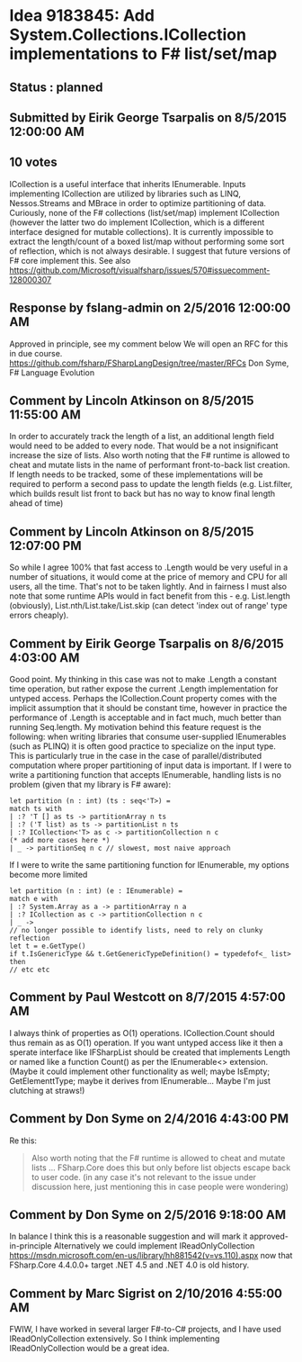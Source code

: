 # Idea 9183845: Add System.Collections.ICollection implementations to F# list/set/map #

## Status : planned

## Submitted by Eirik George Tsarpalis on 8/5/2015 12:00:00 AM

## 10 votes

ICollection is a useful interface that inherits IEnumerable. Inputs implementing ICollection are utilized by libraries such as LINQ, Nessos.Streams and MBrace in order to optimize partitioning of data. Curiously, none of the F# collections (list/set/map) implement ICollection (however the latter two do implement ICollection<T>, which is a different interface designed for mutable collections). It is currently impossible to extract the length/count of a boxed list/map without performing some sort of reflection, which is not always desirable.
I suggest that future versions of F# core implement this.
See also https://github.com/Microsoft/visualfsharp/issues/570#issuecomment-128000307

## Response by fslang-admin on 2/5/2016 12:00:00 AM

Approved in principle, see my comment below
We will open an RFC for this in due course.
https://github.com/fsharp/FSharpLangDesign/tree/master/RFCs
Don Syme, F# Language Evolution


## Comment by Lincoln Atkinson on 8/5/2015 11:55:00 AM

In order to accurately track the length of a list, an additional length field would need to be added to every node. That would be a not insignificant increase the size of lists.
Also worth noting that the F# runtime is allowed to cheat and mutate lists in the name of performant front-to-back list creation. If length needs to be tracked, some of these implementations will be required to perform a second pass to update the length fields (e.g. List.filter, which builds result list front to back but has no way to know final length ahead of time)

## Comment by Lincoln Atkinson on 8/5/2015 12:07:00 PM

So while I agree 100% that fast access to .Length would be very useful in a number of situations, it would come at the price of memory and CPU for all users, all the time. That's not to be taken lightly.
And in fairness I must also note that some runtime APIs would in fact benefit from this - e.g. List.length (obviously), List.nth/List.take/List.skip (can detect 'index out of range' type errors cheaply).

## Comment by Eirik George Tsarpalis on 8/6/2015 4:03:00 AM

Good point.
My thinking in this case was not to make .Length a constant time operation, but rather expose the current .Length implementation for untyped access. Perhaps the ICollection.Count property comes with the implicit assumption that it should be constant time, however in practice the performance of .Length is acceptable and in fact much, much better than running Seq.length.
My motivation behind this feature request is the following: when writing libraries that consume user-supplied IEnumerables (such as PLINQ) it is often good practice to specialize on the input type. This is particularly true in the case in the case of parallel/distributed computation where proper partitioning of input data is important. If I were to write a partitioning function that accepts IEnumerable<T>, handling lists is no problem (given that my library is F# aware):
```
let partition (n : int) (ts : seq<'T>) =
match ts with
| :? 'T [] as ts -> partitionArray n ts
| :? ('T list) as ts -> partitionList n ts
| :? ICollection<'T> as c -> partitionCollection n c
(* add more cases here *)
| _ -> partitionSeq n c // slowest, most naive approach
```
If I were to write the same partitioning function for IEnumerable, my options become more limited
```
let partition (n : int) (e : IEnumerable) =
match e with
| :? System.Array as a -> partitionArray n a
| :? ICollection as c -> partitionCollection n c
| _ ->
// no longer possible to identify lists, need to rely on clunky reflection
let t = e.GetType()
if t.IsGenericType && t.GetGenericTypeDefinition() = typedefof<_ list> then
// etc etc
```

## Comment by Paul Westcott on 8/7/2015 4:57:00 AM

I always think of properties as O(1) operations. ICollection.Count should thus remain as as O(1) operation. If you want untyped access like it then a sperate interface like IFSharpList should be created that implements Length or named like a function Count() as per the IEnumerable<> extension. (Maybe it could implement other functionality as well; maybe IsEmpty; GetElementtType; maybe it derives from IEnumerable... Maybe I'm just clutching at straws!)

## Comment by Don Syme on 2/4/2016 4:43:00 PM

Re this:
> Also worth noting that the F# runtime is allowed to cheat and mutate lists ...
FSharp.Core does this but only before list objects escape back to user code. (in any case it's not relevant to the issue under discussion here, just mentioning this in case people were wondering)

## Comment by Don Syme on 2/5/2016 9:18:00 AM

In balance I think this is a reasonable suggestion and will mark it approved-in-principle
Alternatively we could implement IReadOnlyCollection https://msdn.microsoft.com/en-us/library/hh881542(v=vs.110).aspx now that FSharp.Core 4.4.0.0+ target .NET 4.5 and .NET 4.0 is old history.

## Comment by Marc Sigrist on 2/10/2016 4:55:00 AM

FWIW, I have worked in several larger F#-to-C# projects, and I have used IReadOnlyCollection extensively. So I think implementing IReadOnlyCollection would be a great idea.
